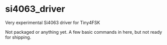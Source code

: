 # si4063_driver
Very experimental Si4063 driver for Tiny4FSK

Not packaged or anything yet. A few basic commands in here, but not ready for shipping.
